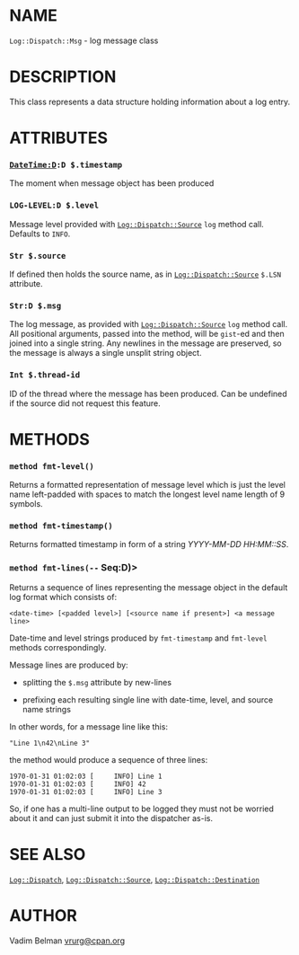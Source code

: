 NAME
====



`Log::Dispatch::Msg` - log message class

DESCRIPTION
===========



This class represents a data structure holding information about a log entry.

ATTRIBUTES
==========



### [`DateTime:D`](https://docs.raku.org/type/DateTime)`:D $.timestamp`

The moment when message object has been produced

### `LOG-LEVEL:D $.level`

Message level provided with [`Log::Dispatch::Source`](Source.md) `log` method call. Defaults to `INFO`.

### `Str $.source`

If defined then holds the source name, as in [`Log::Dispatch::Source`](Source.md) `$.LSN` attribute.

### `Str:D $.msg`

The log message, as provided with [`Log::Dispatch::Source`](Source.md) `log` method call. All positional arguments, passed into the method, will be `gist`-ed and then joined into a single string. Any newlines in the message are preserved, so the message is always a single unsplit string object.

### `Int $.thread-id`

ID of the thread where the message has been produced. Can be undefined if the source did not request this feature.

METHODS
=======



### `method fmt-level()`

Returns a formatted representation of message level which is just the level name left-padded with spaces to match the longest level name length of 9 symbols.

### `method fmt-timestamp()`

Returns formatted timestamp in form of a string *YYYY-MM-DD HH:MM::SS*.

### `method fmt-lines(--` Seq:D)>

Returns a sequence of lines representing the message object in the default log format which consists of:

    <date-time> [<padded level>] [<source name if present>] <a message line>

Date-time and level strings produced by `fmt-timestamp` and `fmt-level` methods correspondingly.

Message lines are produced by:

  * splitting the `$.msg` attribute by new-lines

  * prefixing each resulting single line with date-time, level, and source name strings

In other words, for a message line like this:

    "Line 1\n42\nLine 3"

the method would produce a sequence of three lines:

    1970-01-31 01:02:03 [     INFO] Line 1
    1970-01-31 01:02:03 [     INFO] 42
    1970-01-31 01:02:03 [     INFO] Line 3

So, if one has a multi-line output to be logged they must not be worried about it and can just submit it into the dispatcher as-is.

SEE ALSO
========

[`Log::Dispatch`](../Dispatch.md), [`Log::Dispatch::Source`](Source.md), [`Log::Dispatch::Destination`](Destination.md)

AUTHOR
======

Vadim Belman <vrurg@cpan.org>

